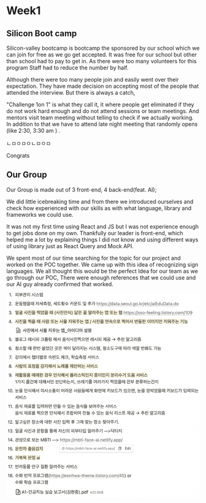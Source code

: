 # Week1

## Silicon Boot camp&#x20;

Silicon-valley bootcamp  is bootcamp the sponsored by our school which we can join for free as we go get accepted. It was free for our school but other than school had to pay to get in. As there were too many volunteers for this program Staff had to reduce the number by half.&#x20;

&#x20;Although there were too many people join and easily went over their expectation. They have made decision on accepting most of the people that attended the interview.  But there is always a catch,&#x20;

"Challenge 1on 1" is what they call it, it where people get eliminated if they do not work hard enough and do not attend sessions or team meetings. And mentors visit team meeting without telling to check if we actually working.  In addition to that we have to attend late night meeting that randomly opens (like 2:30, 3:30 am ) .&#x20;

ㄴㅁㅇㅁㅇㄴㅁㅇㅁ



Congrats

## Our Group

Our Group is made out of 3 front-end, 4 back-end(feat. AI);

We did little icebreaking time and  from there we introduced ourselves and check how experienced with our skills as with what language, library and frameworks we could use.&#x20;

It was not my first time using React and  JS  but  I was  not experience enough to get jobs done on my own. Thankfully our leader is front-end, which helped me a lot by explaining things I did not know and using different ways of using library just as React Query and Mock API.&#x20;

We spent most of our time searching for the topic for our project and worked on the POC together. We came up with this idea of recognizing sign languages. We all thought this would be the perfect Idea for our team as we go through our POC, There were enough references that we could use and our AI guy already confirmed that worked.&#x20;



&#x20;                                      <img src=".gitbook/assets/image (2) (1).png" alt="아이디어 정리" data-size="original">





&#x20;







&#x20;







